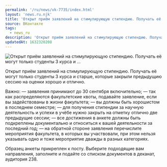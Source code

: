 ```yaml
---
permalink: '/ru/news/vk-7735/index.html'
layout: 'news.ru.njk'
title: 'Открыт приём заявлений на стимулирующую стипендию. Получать её могут только студенты 3 курса и …'
source: ВКонтакте
tags:
  - news_ru
description: 'Открыт приём заявлений на стимулирующую стипендию. Получать её могут только студенты 3 курса и …'
updatedAt: 1632320208
---
```

![Открыт приём заявлений на стимулирующую стипендию. Получать её могут только студенты 3 курса и …](https://sun9-41.userapi.com/sun9-75/impg/RaBadwcM234wf8sza1UG6nLo7cKfD5dU88HJ4A/aTbdEQ-2f_M.jpg?size=1280x853&quality=96&sign=689a6af7c5591279d990b179b77c37ee&c_uniq_tag=hQdwZxSbojHA3lpaTtjzCUxoXSri9V3OXGHERbQYlFI&type=album)

Открыт приём заявлений на стимулирующую стипендию. Получать её могут только студенты 3 курса и старше, которые закрыли предыдущию сессию на оценки хорошо и отлично.

Важно:
— заявления принимают до 30 сентября включительно;
— так как распределяются факультетские квоты, подавайте заявление, если вы задействованы в жизни факультета;
— вы должны быть хорошистом в последнем семестре;
— для получения стипендии за научную деятельность и успехи в учёбе нужно закрыть на отметку отлично две предыдущие сессии;
— все достижения в анкете должны быть подкреплены документально и относиться к вашей деятельности за последний год;
— на обратной стороне заявления перечислите мероприятия факультета, в которых вы участвовали, при этом нельзя указывать одно и тоже мероприятие дважды в разных категориях.

Образец анкеты прикреплен к посту. Выберите подходящие вам направления, заполните и подайте со списком документов в деканат, аудитория 238.

